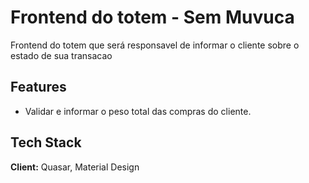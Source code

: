 # Frontend do totem - Sem Muvuca

Frontend do totem que será responsavel de informar o cliente sobre o estado de sua transacao

## Features

- Validar e informar o peso total das compras do cliente.

## Tech Stack

**Client:** Quasar, Material Design

<!-- ### Lint the files
```bash
yarn run lint
```

### Build the app for production
```bash
quasar build
```

### Customize the configuration
See [Configuring quasar.conf.js](https://v1.quasar.dev/quasar-cli/quasar-conf-js). -->
